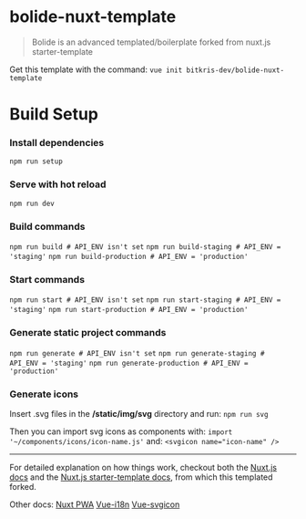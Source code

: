# bolide-nuxt-template

> Bolide is an advanced templated/boilerplate forked from nuxt.js starter-template

Get this template with the command:
`vue init bitkris-dev/bolide-nuxt-template`

# Build Setup

### Install dependencies
`npm run setup`

### Serve with hot reload
`npm run dev`

### Build commands
`npm run build # API_ENV isn't set`
`npm run build-staging # API_ENV = 'staging'`
`npm run build-production # API_ENV = 'production'`

### Start commands
`npm run start # API_ENV isn't set`
`npm run start-staging # API_ENV = 'staging'`
`npm run start-production # API_ENV = 'production'`

### Generate static project commands
`npm run generate # API_ENV isn't set`
`npm run generate-staging # API_ENV = 'staging'`
`npm run generate-production # API_ENV = 'production'`

### Generate icons
Insert .svg files in the **/static/img/svg** directory and run:
`npm run svg`

Then you can import svg icons as components with:
`import '~/components/icons/icon-name.js'`
and:
`<svgicon name="icon-name" />`

-----------------------------------------

For detailed explanation on how things work, checkout both the [Nuxt.js docs](https://github.com/nuxt/nuxt.js) and the [Nuxt.js starter-template docs](https://github.com/nuxt-community/starter-template), from which this templated forked.

Other docs:
[Nuxt PWA](https://pwa.nuxtjs.org/)
[Vue-i18n](https://kazupon.github.io/vue-i18n/en/)
[Vue-svgicon](https://mmf-fe.github.io/vue-svgicon/)
